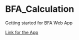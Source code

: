 # BFA_Calculation
Getting started for BFA Web App

[Link for the App](https://bfaapp-cpikemxdaq-uc.a.run.app/)